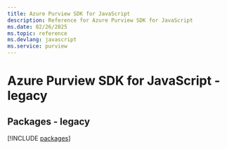 ```yaml
---
title: Azure Purview SDK for JavaScript
description: Reference for Azure Purview SDK for JavaScript
ms.date: 02/26/2025
ms.topic: reference
ms.devlang: javascript
ms.service: purview
---
```

# Azure Purview SDK for JavaScript - legacy
## Packages - legacy
[!INCLUDE [packages](purview-index.md)]